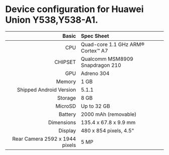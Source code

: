 
Device configuration for Huawei Union Y538,Y538-A1.
=====================================

Basic   | Spec Sheet
-------:|:-------------------------
CPU     | Quad-core 1.1 GHz ARM® Cortex™ A7
CHIPSET | Qualcomm MSM8909 Snapdragon 210
GPU     | Adreno 304
Memory  | 1 GB
Shipped Android Version | 5.1.1
Storage | 8 GB
MicroSD | Up to 32 GB
Battery | 2000 mAh (removable)
Dimensions | 135.4 x 67.8 x 9.9 mm
Display | 480 x 854 pixels, 4.5"
Rear Camera  2592 x 1944 pixels | 5 MP

